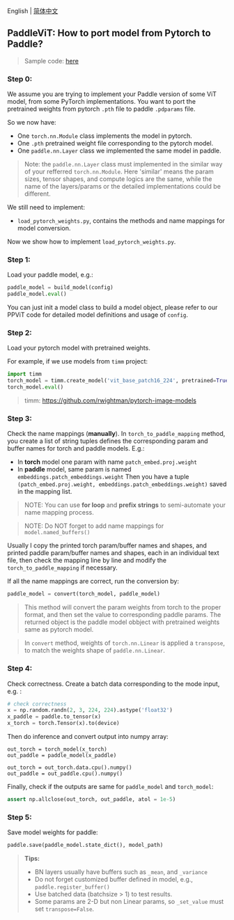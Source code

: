 English | [简体中文](./paddlevit-port-weights-cn.md)

## PaddleViT: How to port model from Pytorch to Paddle?
> Sample code: [here](../image_classification/SwinTransformer/port_weights/load_pytorch_weights.py)

### Step 0:
We assume you are trying to implement your Paddle version of some ViT model, from some PyTorch implementations. You want to port the pretrained weights from pytorch `.pth` file to paddle `.pdparams` file.

So we now have:
- One `torch.nn.Module` class implements the model in pytorch.
- One `.pth` pretrained weight file corresponding to the pytorch model.
- One `paddle.nn.Layer` class we implemented the same model in paddle.

> Note: the `paddle.nn.Layer` class must implemented in the similar way of your refferred `torch.nn.Module`. Here 'similar' means the param sizes, tensor shapes, and compute logics are the same, while the name of the layers/params or the detailed implementations could be different.

We still need to implement:
- `load_pytorch_weights.py`, contains the methods and name mappings for model conversion.

Now we show how to implement `load_pytorch_weights.py`.

### Step 1:
 Load your paddle model, e.g.:
 ```python
 paddle_model = build_model(config)
 paddle_model.eval()
 ```
 You can just init a model class to build a model object, please refer to our PPViT code for detailed model definitions and usage of `config`.


### Step 2:
 Load your pytorch model with pretrained weights. 
 
 For example, if we use models from `timm` project:
 ```python
 import timm
 torch_model = timm.create_model('vit_base_patch16_224', pretrained=True)
 torch_model.eval()
 ```
> timm: https://github.com/rwightman/pytorch-image-models

### Step 3:
 Check the name mappings (**manually**).
 In `torch_to_paddle_mapping` method, you create a list of string tuples defines the corresponding param and buffer names for torch and paddle models. E.g.:
- In **torch** model one param with name `patch_embed.proj.weight` 
- In **paddle** model, same param is named `embeddings.patch_embeddings.weight`
Then you have a tuple `(patch_embed.proj.weight, embeddings.patch_embeddings.weight)` saved in the mapping list.

 > NOTE: You can use **for loop** and **prefix strings** to semi-automate your name mapping process.

 > NOTE: Do NOT forget to add name mappings for `model.named_buffers()`

Usually I copy the printed torch param/buffer names and shapes, and printed paddle param/buffer names and shapes, each in an individual text file, then check the mapping line by line and modify the `torch_to_paddle_mapping` if necessary.

If all the name mappings are correct, run the conversion by:
```python
paddle_model = convert(torch_model, paddle_model)
```
> This method will convert the param weights from torch to the proper format, and then set the value to corresponding paddle params. The returned object is the paddle model obbject with pretrained weights same as pytorch model.

> In `convert` method, weights of `torch.nn.Linear` is applied a `transpose`, to match the weights shape of `paddle.nn.Linear`.
### Step 4:
Check correctness. 
Create a batch data corresponding to the mode input, e.g. :
```python
# check correctness
x = np.random.randn(2, 3, 224, 224).astype('float32')
x_paddle = paddle.to_tensor(x)
x_torch = torch.Tensor(x).to(device)
```
Then do inference and convert output into numpy array:
```
out_torch = torch_model(x_torch)
out_paddle = paddle_model(x_paddle)

out_torch = out_torch.data.cpu().numpy()
out_paddle = out_paddle.cpu().numpy()
```
Finally, check if the outputs are same for `paddle_model` and `torch_model`:
```python
assert np.allclose(out_torch, out_paddle, atol = 1e-5)
```

### Step 5:
Save model weights for paddle:
```python
paddle.save(paddle_model.state_dict(), model_path)
```

> **Tips:**
> - BN layers usually have buffers such as `_mean`, and `_variance`
> - Do not forget customized buffer defined in model, e.g., `paddle.register_buffer()`
> - Use batched data  (batchsize > 1) to test results.
> - Some params are 2-D but non Linear params, so `_set_value` must set `transpose=False`.
